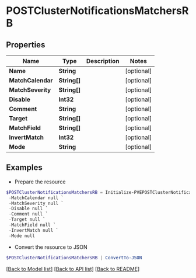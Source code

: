 # POSTClusterNotificationsMatchersRB
## Properties

Name | Type | Description | Notes
------------ | ------------- | ------------- | -------------
**Name** | **String** |  | [optional] 
**MatchCalendar** | **String[]** |  | [optional] 
**MatchSeverity** | **String[]** |  | [optional] 
**Disable** | **Int32** |  | [optional] 
**Comment** | **String** |  | [optional] 
**Target** | **String[]** |  | [optional] 
**MatchField** | **String[]** |  | [optional] 
**InvertMatch** | **Int32** |  | [optional] 
**Mode** | **String** |  | [optional] 

## Examples

- Prepare the resource
```powershell
$POSTClusterNotificationsMatchersRB = Initialize-PVEPOSTClusterNotificationsMatchersRB  -Name null `
 -MatchCalendar null `
 -MatchSeverity null `
 -Disable null `
 -Comment null `
 -Target null `
 -MatchField null `
 -InvertMatch null `
 -Mode null
```

- Convert the resource to JSON
```powershell
$POSTClusterNotificationsMatchersRB | ConvertTo-JSON
```

[[Back to Model list]](../README.md#documentation-for-models) [[Back to API list]](../README.md#documentation-for-api-endpoints) [[Back to README]](../README.md)

